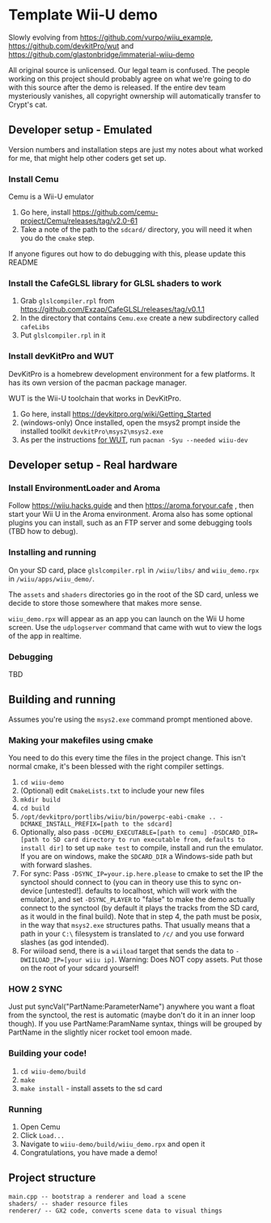 # Template Wii-U demo

Slowly evolving from https://github.com/vurpo/wiiu_example, https://github.com/devkitPro/wut and https://github.com/glastonbridge/immaterial-wiiu-demo

All original source is unlicensed. Our legal team is confused. The people working on this project should probably agree on what we're going to do with this source after the demo is released. If the entire dev team mysteriously vanishes, all copyright ownership will automatically transfer to Crypt's cat.

## Developer setup - Emulated

Version numbers and installation steps are just my notes about what worked for me, that might help other coders get set up.

### Install Cemu

Cemu is a Wii-U emulator

1. Go here, install https://github.com/cemu-project/Cemu/releases/tag/v2.0-61
2. Take a note of the path to the `sdcard/` directory, you will need it when you do the `cmake` step.

If anyone figures out how to do debugging with this, please update this README

### Install the CafeGLSL library for GLSL shaders to work

1. Grab `glslcompiler.rpl` from https://github.com/Exzap/CafeGLSL/releases/tag/v0.1.1
2. In the directory that contains `Cemu.exe` create a new subdirectory called `cafeLibs`
3. Put `glslcompiler.rpl` in it

### Install devKitPro and WUT

DevKitPro is a homebrew development environment for a few platforms. It has its own version of the pacman package manager.

WUT is the Wii-U toolchain that works in DevKitPro.

1. Go here, install https://devkitpro.org/wiki/Getting_Started
2. (windows-only) Once installed, open the msys2 prompt inside the installed toolkit `devkitPro\msys2\msys2.exe`
3. As per the instructions [for WUT](https://github.com/devkitPro/wut), run `pacman -Syu --needed wiiu-dev`

## Developer setup - Real hardware

### Install EnvironmentLoader and Aroma

Follow https://wiiu.hacks.guide and then https://aroma.foryour.cafe , then start your Wii U in the Aroma environment. Aroma also has some optional plugins you can install, such as an FTP server and some debugging tools (TBD how to debug).

### Installing and running

On your SD card, place `glslcompiler.rpl` in `/wiiu/libs/` and `wiiu_demo.rpx` in `/wiiu/apps/wiiu_demo/`.

The `assets` and `shaders` directories go in the root of the SD card, unless we decide to store those somewhere that makes more sense.

`wiiu_demo.rpx` will appear as an app you can launch on the Wii U home screen. Use the `udplogserver` command that came with wut to view the logs of the app in realtime.

### Debugging

TBD

## Building and running

Assumes you're using the `msys2.exe` command prompt mentioned above.

### Making your makefiles using cmake

You need to do this every time the files in the project change. 
This isn't normal cmake, it's been blessed with the right compiler settings.

1. `cd wiiu-demo`
2. (Optional) edit `CmakeLists.txt` to include your new files
2. `mkdir build`
3. `cd build`
4. `/opt/devkitpro/portlibs/wiiu/bin/powerpc-eabi-cmake .. -DCMAKE_INSTALL_PREFIX=[path to the sdcard]`
5. Optionally, also pass `-DCEMU_EXECUTABLE=[path to cemu] -DSDCARD_DIR=[path to SD card directory to run executable from, defaults to install dir]` to set up `make test` to compile, install and run the emulator. If you are on windows, make the `SDCARD_DIR` a Windows-side path but with forward slashes.
6. For sync: Pass `-DSYNC_IP=your.ip.here.please` to cmake to set the IP the synctool should connect to (you can in theory use this to sync on-device [untested!]. defaults to localhost, which will work with the emulator.), and set `-DSYNC_PLAYER` to "false" to make the demo actually connect to the synctool (by default it plays the tracks from the SD card, as it would in the final build).
Note that in step 4, the path must be posix, in the way that `msys2.exe` structures paths. That usually means that a path in your `C:\` filesystem is translated to `/c/` and you use forward slashes (as god intended).
7. For wiiload send, there is a `wiiload` target that sends the data to `-DWIILOAD_IP=[your wiiu ip]`. Warning: Does NOT copy assets. Put those on the root of your sdcard yourself!

### HOW 2 SYNC

Just put syncVal("PartName:ParameterName") anywhere you want a float from the synctool, the rest is automatic (maybe don't do it in an inner loop though). If you use PartName:ParamName syntax, things will be grouped by PartName in the slightly nicer rocket tool emoon made. 

### Building your code!

1. `cd wiiu-demo/build`
2. `make`
3. `make install` - install assets to the sd card

### Running

1. Open Cemu
2. Click `Load...`
3. Navigate to `wiiu-demo/build/wiiu_demo.rpx` and open it
4. Congratulations, you have made a demo!

## Project structure

```
main.cpp -- bootstrap a renderer and load a scene
shaders/ -- shader resource files
renderer/ -- GX2 code, converts scene data to visual things
```